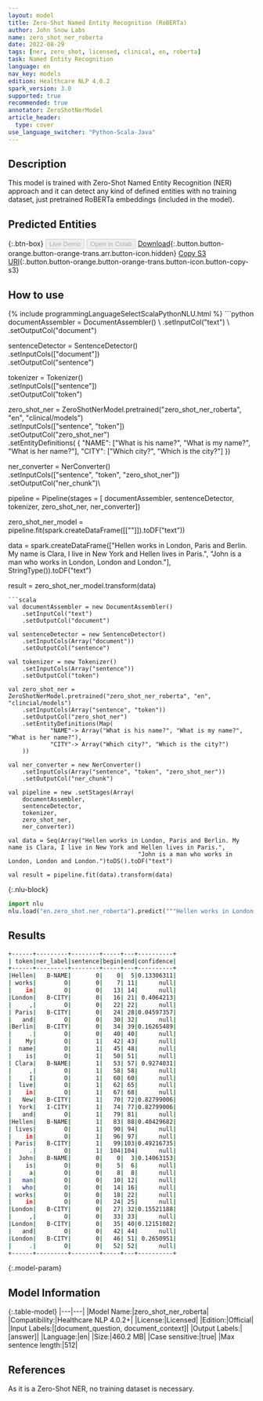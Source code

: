 ```yaml
---
layout: model
title: Zero-Shot Named Entity Recognition (RoBERTa)
author: John Snow Labs
name: zero_shot_ner_roberta
date: 2022-08-29
tags: [ner, zero_shot, licensed, clinical, en, roberta]
task: Named Entity Recognition
language: en
nav_key: models
edition: Healthcare NLP 4.0.2
spark_version: 3.0
supported: true
recommended: true
annotator: ZeroShotNerModel
article_header:
  type: cover
use_language_switcher: "Python-Scala-Java"
---
```


## Description

This model is trained with Zero-Shot Named Entity Recognition (NER) approach and it can detect any kind of defined entities with no training dataset, just pretrained RoBERTa embeddings (included in the model).

## Predicted Entities



{:.btn-box}
<button class="button button-orange" disabled>Live Demo</button>
<button class="button button-orange" disabled>Open in Colab</button>
[Download](https://s3.amazonaws.com/auxdata.johnsnowlabs.com/clinical/models/zero_shot_ner_roberta_en_4.0.2_3.0_1661769801401.zip){:.button.button-orange.button-orange-trans.arr.button-icon.hidden}
[Copy S3 URI](s3://auxdata.johnsnowlabs.com/clinical/models/zero_shot_ner_roberta_en_4.0.2_3.0_1661769801401.zip){:.button.button-orange.button-orange-trans.button-icon.button-copy-s3}

## How to use



<div class="tabs-box" markdown="1">
{% include programmingLanguageSelectScalaPythonNLU.html %}
```python
documentAssembler = DocumentAssembler() \
    .setInputCol("text") \
    .setOutputCol("document")

sentenceDetector = SentenceDetector() \
    .setInputCols(["document"]) \
    .setOutputCol("sentence")

tokenizer = Tokenizer() \
    .setInputCols(["sentence"]) \
    .setOutputCol("token")
    
zero_shot_ner = ZeroShotNerModel.pretrained("zero_shot_ner_roberta", "en", "clinical/models")\
    .setInputCols(["sentence", "token"])\
    .setOutputCol("zero_shot_ner")\
    .setEntityDefinitions(
        {
            "NAME": ["What is his name?", "What is my name?", "What is her name?"],
            "CITY": ["Which city?", "Which is the city?"]
        })

ner_converter = NerConverter()\
    .setInputCols(["sentence", "token", "zero_shot_ner"])\
    .setOutputCol("ner_chunk")\

pipeline = Pipeline(stages = [
    documentAssembler, 
    sentenceDetector, 
    tokenizer, 
    zero_shot_ner, 
    ner_converter])

zero_shot_ner_model = pipeline.fit(spark.createDataFrame([[""]]).toDF("text"))

data = spark.createDataFrame(["Hellen works in London, Paris and Berlin. My name is Clara, I live in New York and Hellen lives in Paris.",
                              "John is a man who works in London, London and London."], StringType()).toDF("text")

result = zero_shot_ner_model.transform(data)
```
```scala
val documentAssembler = new DocumentAssembler()
    .setInputCol("text")
    .setOutputCol("document")

val sentenceDetector = new SentenceDetector() 
    .setInputCols(Array("document")) 
    .setOutputCol("sentence")

val tokenizer = new Tokenizer() 
    .setInputCols(Array("sentence")) 
    .setOutputCol("token")
    
val zero_shot_ner = ZeroShotNerModel.pretrained("zero_shot_ner_roberta", "en", "clincial/models")
    .setInputCols(Array("sentence", "token"))
    .setOutputCol("zero_shot_ner")
    .setEntityDefinitions(Map(
            "NAME"-> Array("What is his name?", "What is my name?", "What is her name?"),
            "CITY"-> Array("Which city?", "Which is the city?")
    ))

val ner_converter = new NerConverter()
    .setInputCols(Array("sentence", "token", "zero_shot_ner"))
    .setOutputCol("ner_chunk")

val pipeline = new .setStages(Array(
    documentAssembler, 
    sentenceDetector, 
    tokenizer, 
    zero_shot_ner, 
    ner_converter))

val data = Seq(Array("Hellen works in London, Paris and Berlin. My name is Clara, I live in New York and Hellen lives in Paris.",
                                     "John is a man who works in London, London and London.")toDS().toDF("text")

val result = pipeline.fit(data).transform(data)
```


{:.nlu-block}
```python
import nlu
nlu.load("en.zero_shot.ner_roberta").predict("""Hellen works in London, Paris and Berlin. My name is Clara, I live in New York and Hellen lives in Paris.""")
```

</div>

## Results

```bash
+------+---------+--------+-----+---+----------+
| token|ner_label|sentence|begin|end|confidence|
+------+---------+--------+-----+---+----------+
|Hellen|   B-NAME|       0|    0|  5|0.13306311|
| works|        O|       0|    7| 11|      null|
|    in|        O|       0|   13| 14|      null|
|London|   B-CITY|       0|   16| 21| 0.4064213|
|     ,|        O|       0|   22| 22|      null|
| Paris|   B-CITY|       0|   24| 28|0.04597357|
|   and|        O|       0|   30| 32|      null|
|Berlin|   B-CITY|       0|   34| 39|0.16265489|
|     .|        O|       0|   40| 40|      null|
|    My|        O|       1|   42| 43|      null|
|  name|        O|       1|   45| 48|      null|
|    is|        O|       1|   50| 51|      null|
| Clara|   B-NAME|       1|   53| 57| 0.9274031|
|     ,|        O|       1|   58| 58|      null|
|     I|        O|       1|   60| 60|      null|
|  live|        O|       1|   62| 65|      null|
|    in|        O|       1|   67| 68|      null|
|   New|   B-CITY|       1|   70| 72|0.82799006|
|  York|   I-CITY|       1|   74| 77|0.82799006|
|   and|        O|       1|   79| 81|      null|
|Hellen|   B-NAME|       1|   83| 88|0.40429682|
| lives|        O|       1|   90| 94|      null|
|    in|        O|       1|   96| 97|      null|
| Paris|   B-CITY|       1|   99|103|0.49216735|
|     .|        O|       1|  104|104|      null|
|  John|   B-NAME|       0|    0|  3|0.14063153|
|    is|        O|       0|    5|  6|      null|
|     a|        O|       0|    8|  8|      null|
|   man|        O|       0|   10| 12|      null|
|   who|        O|       0|   14| 16|      null|
| works|        O|       0|   18| 22|      null|
|    in|        O|       0|   24| 25|      null|
|London|   B-CITY|       0|   27| 32|0.15521188|
|     ,|        O|       0|   33| 33|      null|
|London|   B-CITY|       0|   35| 40|0.12151082|
|   and|        O|       0|   42| 44|      null|
|London|   B-CITY|       0|   46| 51| 0.2650951|
|     .|        O|       0|   52| 52|      null|
+------+---------+--------+-----+---+----------+
```

{:.model-param}
## Model Information

{:.table-model}
|---|---|
|Model Name:|zero_shot_ner_roberta|
|Compatibility:|Healthcare NLP 4.0.2+|
|License:|Licensed|
|Edition:|Official|
|Input Labels:|[document_question, document_context]|
|Output Labels:|[answer]|
|Language:|en|
|Size:|460.2 MB|
|Case sensitive:|true|
|Max sentence length:|512|

## References

As it is a Zero-Shot NER, no training dataset is necessary.
